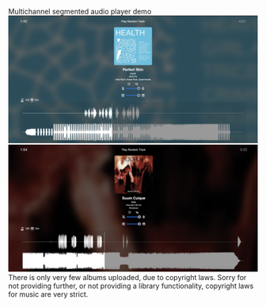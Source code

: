 Multichannel segmented audio player demo
![img2](static/ss2.png)
![img1](static/ss1.png)
There is only very few albums uploaded, due to copyright laws. Sorry for not providing further, or not providing a library functionality, copyright laws for music are very strict.

